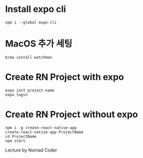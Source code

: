 # Install expo cli
```text
npm i --global expo-cli
```

# MacOS 추가 세팅
```text
brew install watchman
```

# Create RN Project with expo
```text
expo init project-name
expo login
```

# Create RN Project without expo
```text
npm i -g create-react-native-app
create-react-native-app ProjectName
cd ProjectName
npm start
```

Lecture by Nomad Coder
